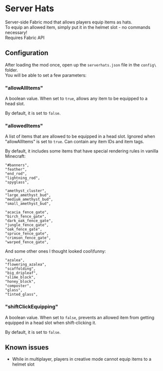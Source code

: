 # Server Hats
Server-side Fabric mod that allows players equip items as hats.  
To equip an allowed item, simply put it in the helmet slot - no commands necessary!  
Requires Fabric API  

## Configuration
After loading the mod once, open up the `serverhats.json` file in the `config\` folder.  
You will be able to set a few parameters:

### "allowAllItems"
A boolean value. When set to `true`, allows any item to be equipped to a head slot.

By default, it is set to `false`.  

### "allowedItems"
A list of items that are allowed to be equipped in a head slot. Ignored when "allowAllItems" is set to `true`.
Can contain any item IDs and item tags.

By default, it includes some items that have special rendering rules in vanilla Minecraft:  
```
"#banners",
"feather",
"end_rod",
"lightning_rod",
"spyglass",

"amethyst_cluster",
"large_amethyst_bud",
"medium_amethyst_bud",
"small_amethyst_bud",

"acacia_fence_gate",
"birch_fence_gate",
"dark_oak_fence_gate",
"jungle_fence_gate",
"oak_fence_gate",
"spruce_fence_gate",
"crimson_fence_gate",
"warped_fence_gate",
```

And some other ones I thought looked cool\funny:
```
"azalea",
"flowering_azalea",
"scaffolding",
"big_dripleaf",
"slime_block",
"honey_block",
"composter",
"glass",
"tinted_glass",
```

### "shiftClickEquipping"
A boolean value. When set to `false`, prevents an allowed item from getting equipped in a head slot when shift-clicking it. 

By default, it is set to `false`.

## Known issues
* While in multiplayer, players in creative mode cannot equip items to a helmet slot
